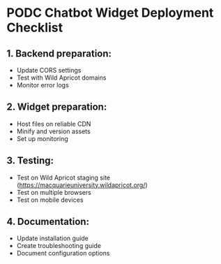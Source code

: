 # PODC Chatbot Widget Deployment Checklist

## 1. Backend preparation:
- Update CORS settings
- Test with Wild Apricot domains
- Monitor error logs

## 2. Widget preparation:
- Host files on reliable CDN
- Minify and version assets
- Set up monitoring


## 3. Testing:
- Test on Wild Apricot staging site (https://macquarieuniversity.wildapricot.org/)
- Test on multiple browsers
- Test on mobile devices


## 4. Documentation:
- Update installation guide
- Create troubleshooting guide
- Document configuration options